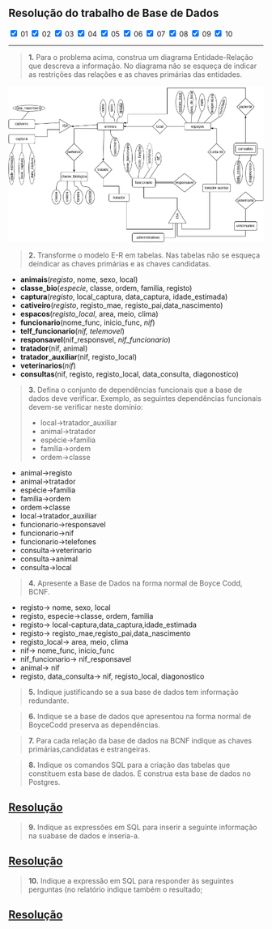 ## Resolução do trabalho de Base  de Dados
<input type="checkbox" checked>  01
<input type="checkbox" checked>  02
<input type="checkbox" checked>  03
<input type="checkbox" checked>  04
<input type="checkbox" checked>  05
<input type="checkbox" checked>  06
<input type="checkbox" checked>  07
<input type="checkbox" checked>  08
<input type="checkbox" checked>  09
<input type="checkbox" checked>  10  

---  

>**1.**  Para o problema acima, construa um diagrama Entidade-Relação que descreva a informação.  No diagrama não se esqueça de indicar as restrições das relações e as chaves primárias das entidades.  

[<img src="fotos/DiagramaE-R.drawio.png">](fotos/DiagramaE-R.drawio.png)
  


>**2.**  Transforme  o  modelo  E-R  em  tabelas.   Nas  tabelas  não  se  esqueça  deindicar as chaves primárias e as chaves candidatas.  
- **animais**(*registo*, nome, sexo, local)
- **classe_bio**(*especie*, classe, ordem, familia, registo)
- **captura**(*registo*, local_captura, data_captura, idade_estimada)
- **cativeiro**(*registo*, registo_mae, registo_pai,data_nascimento)
- **espacos**(*registo_local*, area, meio, clima)
- **funcionario**(nome_func, inicio_func, *nif*)
- **telf_funcionario**(*nif, telemovel*)
- **responsavel**(nif_responsvel, *nif_funcionario*)
- **tratador**(nif, animal)
- **tratador_auxiliar**(nif, registo_local)
- **veterinarios**(*nif*)
- **consultas**(nif, registo, registo_local, data_consulta, diagonostico)

>  **3.**  Defina o conjunto de dependências funcionais que a base de dados deve verificar. Exemplo,  as  seguintes  dependências  funcionais  devem-se  verificar  neste domínio:
>- local→tratador_auxiliar
>- animal→tratador
>- espécie→família
>- família→ordem
>- ordem→classe
  
- animal→registo
- animal→tratador
- espécie→família
- família→ordem
- ordem→classe
- local→tratador_auxiliar
- funcionario→responsavel
- funcionario→nif
- funcionario→telefones  
- consulta→veterinario
- consulta→animal
- consulta→local


> **4.** Apresente a Base de Dados na forma normal de Boyce Codd, BCNF.
> 
- registo→ nome, sexo, local
- registo, especie→classe, ordem, familia
- registo→ local-captura,data_captura,idade_estimada
- registo→ registo_mae,registo_pai,data_nascimento
- registo_local→ area, meio, clima
- nif→ nome_func, inicio_func
- nif_funcionario→ nif_responsavel
- animal→ nif
- registo, data_consulta→ nif, registo_local, diagonostico

>**5.**  Indique justificando se a sua base de dados tem informação redundante.

>**6.**  Indique  se  a  base  de  dados  que  apresentou  na  forma  normal  de  BoyceCodd preserva as dependências.


>**7.**  Para cada relação da base de dados na BCNF indique as chaves primárias,candidatas e estrangeiras. 


> **8.**  Indique os comandos SQL para a criação das tabelas que constituem esta base de dados.  E construa esta base de dados no Postgres.

## [Resolução](Resposta8.md) 
> **9.**  Indique as expressões em SQL para inserir a seguinte informação na suabase de dados e inseria-a.  

## [Resolução](Resposta9.md)  
>**10.**  Indique a expressão em SQL para responder às seguintes perguntas (no relatório indique também o resultado;  

## [Resolução](Resposta10.md) 
